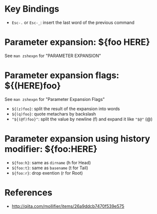 # Key Bindings

- `Esc-.` or `Esc-_`: insert the last word of the previous command

# Parameter expansion: ${foo HERE}

See `man zshexpn` for "PARAMETER EXPANSION"

# Parameter expansion flags: ${(HERE)foo}

See `man zshexpn` for "Parameter Expansion Flags"

- `${(z)foo}`: split the result of the expansion into words
- `${(q)foo}`: quote metachars by backslash
- `"${(@f)foo}"`: split the value by newline (f) and expand it like `"$@"` (@)

# Parameter expansion using history modifier: ${foo:HERE}

- `${foo:h}`: same as `dirname` (h for Head)
- `${foo:t}`: same as `basename` (t for Tail)
- `${foo:r}`: drop exention (r for Root)

# References

- http://qiita.com/mollifier/items/26a9ddcb7470f539e575
